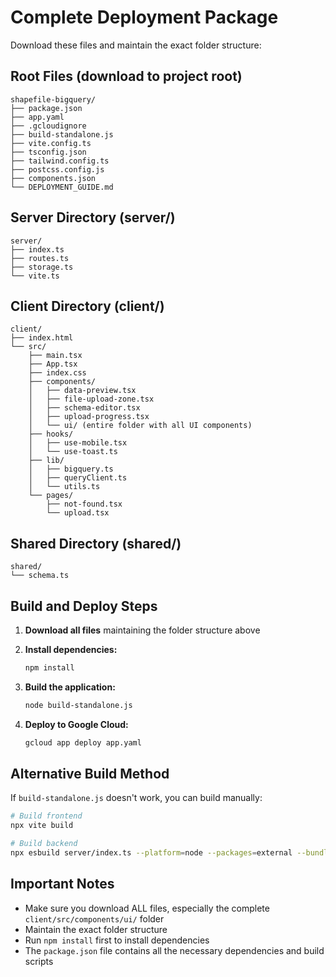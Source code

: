 # Complete Deployment Package

Download these files and maintain the exact folder structure:

## Root Files (download to project root)
```
shapefile-bigquery/
├── package.json
├── app.yaml
├── .gcloudignore
├── build-standalone.js
├── vite.config.ts
├── tsconfig.json
├── tailwind.config.ts
├── postcss.config.js
├── components.json
└── DEPLOYMENT_GUIDE.md
```

## Server Directory (server/)
```
server/
├── index.ts
├── routes.ts
├── storage.ts
└── vite.ts
```

## Client Directory (client/)
```
client/
├── index.html
└── src/
    ├── main.tsx
    ├── App.tsx
    ├── index.css
    ├── components/
    │   ├── data-preview.tsx
    │   ├── file-upload-zone.tsx
    │   ├── schema-editor.tsx
    │   ├── upload-progress.tsx
    │   └── ui/ (entire folder with all UI components)
    ├── hooks/
    │   ├── use-mobile.tsx
    │   └── use-toast.ts
    ├── lib/
    │   ├── bigquery.ts
    │   ├── queryClient.ts
    │   └── utils.ts
    └── pages/
        ├── not-found.tsx
        └── upload.tsx
```

## Shared Directory (shared/)
```
shared/
└── schema.ts
```

## Build and Deploy Steps

1. **Download all files** maintaining the folder structure above

2. **Install dependencies:**
   ```bash
   npm install
   ```

3. **Build the application:**
   ```bash
   node build-standalone.js
   ```

4. **Deploy to Google Cloud:**
   ```bash
   gcloud app deploy app.yaml
   ```

## Alternative Build Method

If `build-standalone.js` doesn't work, you can build manually:

```bash
# Build frontend
npx vite build

# Build backend
npx esbuild server/index.ts --platform=node --packages=external --bundle --format=esm --outdir=dist
```

## Important Notes

- Make sure you download ALL files, especially the complete `client/src/components/ui/` folder
- Maintain the exact folder structure
- Run `npm install` first to install dependencies
- The `package.json` file contains all the necessary dependencies and build scripts
